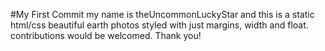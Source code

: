 #My First Commit 
my name is theUncommonLuckyStar and this is a static html/css beautiful earth photos styled with just margins, width and float.
contributions would be welcomed.
Thank you!
